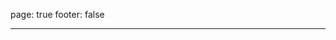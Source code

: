 page: true
footer: false

---

<script setup>
import PartnerAll from './components/PartnerAll.vue'
</script>

<PartnerAll />
